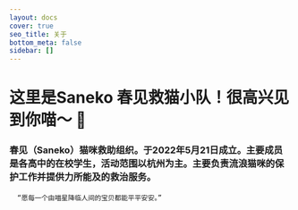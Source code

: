 ```yaml
---
layout: docs
cover: true
seo_title: 关于
bottom_meta: false
sidebar: []
---
```

# 这里是Saneko 春见救猫小队！很高兴见到你喵～ 👋

### 春见（Saneko）猫咪救助组织。于2022年5月21日成立。主要成员是各高中的在校学生，活动范围以杭州为主。主要负责流浪猫咪的保护工作并提供力所能及的救治服务。

      “愿每一个由喵星降临人间的宝贝都能平平安安。”